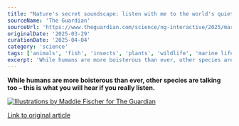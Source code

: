 ```yaml
---
title: "Nature's secret soundscape: listen with me to the world's quietest creatures"
sourceName: 'The Guardian'
sourceUrl: 'https://www.theguardian.com/science/ng-interactive/2025/mar/29/nature-audio-guide-sweden'
originalDate: '2025-03-29'
curationDate: '2025-04-04'
category: 'science'
tags: ['animals', 'fish', 'insects', 'plants', 'wildlife', 'marine life']
excerpt: 'While humans are more boisterous than ever, other species are talking too – this is what you will hear if you really listen.'
---
```


**While humans are more boisterous than ever, other species are talking too – this is what you will hear if you really listen.**

<a href="https://www.theguardian.com/science/ng-interactive/2025/mar/29/nature-audio-guide-sweden" target="_blank" rel="noopener noreferrer">
  <img src="/img/maddie-fischer-collage.jpg" alt="Illustrations by Maddie Fischer for The Guardian" title="Illustrations by Maddie Fischer for The Guardian" />
</a>

<a href="https://www.theguardian.com/science/ng-interactive/2025/mar/29/nature-audio-guide-sweden" target="_blank" rel="noopener noreferrer">Link to original article</a>
